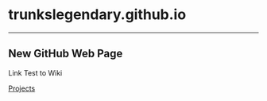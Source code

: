 # trunkslegendary.github.io

---

New GitHub Web Page
---


Link Test to Wiki

[Projects](/wiki/Trunks_Projects)

